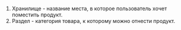 1. Хранилище - название места, в которое пользователь хочет поместить продукт.
2. Раздел - категория товара, к которому можно отнести продукт.